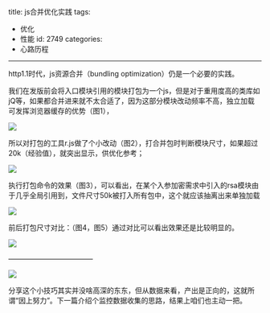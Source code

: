 title: js合并优化实践
tags:
  - 优化
  - 性能
id: 2749
categories:
  - 心路历程
---

http1.1时代，js资源合并（bundling optimization）仍是一个必要的实践。

我们在发版前会将入口模块引用的模块打包为一个js，但是对于重用度高的类库如jQ等，如果都合并进来就不太合适了，因为这部分模块改动频率不高，独立加载可发挥浏览器缓存的优势（图1），

<!--more-->

![](http://kainy-migs.stor.sinaapp.com/original/50d5c147c8f04a0f22e195dc3993e634.jpg)

所以对打包的工具r.js做了个小改动（图2），打合并包时判断模块尺寸，如果超过20k（经验值），就突出显示，供优化参考；

![](http://kainy-migs.stor.sinaapp.com/original/41101a1e5d35600a3b22a637d4e8252d.jpg)

执行打包命令的效果（图3），可以看出，在某个入参加密需求中引入的rsa模块由于几乎全局引用到，文件尺寸50k被打入所有包中，这个就应该抽离出来单独加载

![](http://kainy-migs.stor.sinaapp.com/original/b6d1ebab9c71ef2cace3be197c8c7132.jpg)

前后打包尺寸对比：（图4，图5）通过对比可以看出效果还是比较明显的。

[![](http://kainy-migs.stor.sinaapp.com/original/d3723bbf081210bc8043298e09ea7bec.jpg)](http://kainy-migs.stor.sinaapp.com/original/d3723bbf081210bc8043298e09ea7bec.jpg)

————————————

[![](http://kainy-migs.stor.sinaapp.com/original/97d02201a96a4b2892bfb232760697b0.jpg)](http://kainy-migs.stor.sinaapp.com/original/97d02201a96a4b2892bfb232760697b0.jpg)

分享这个小技巧其实并没啥高深的东东，但从数据来看，产出是正向的，这就所谓“因上努力”。下一篇介绍个监控数据收集的思路，结果上咱们也主动一把。
